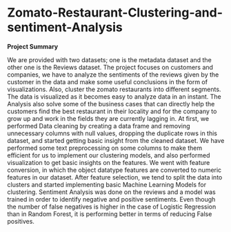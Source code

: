 # Zomato-Restaurant-Clustering-and-sentiment-Analysis
**Project Summary**

We are provided with two datasets; one is the metadata dataset and the other one is the Reviews dataset. 
The project focuses on customers and companies, we have to analyze the sentiments of the reviews given by the customer in the data and make some useful conclusions in the form of visualizations. Also, cluster the zomato restaurants into different segments. The data is visualized as it becomes easy to analyze data in an instant. The Analysis also solve some of the business cases that can directly help the customers find the best restaurant in their locality and for the company to grow up and work in the fields they are currently lagging in.
At first, we performed Data cleaning by creating a data frame and removing unnecessary columns with null values, dropping the duplicate rows in this dataset, and started getting basic insight from the cleaned dataset.
We have performed some text preprocessing on some columns to make them efficient for us to implement our clustering models, and also performed visualization to get basic insights on the features. 
We went with feature conversion, in which the object datatype features are converted to numeric features in our dataset.
After feature selection, we tend to split the data into clusters and started implementing basic Machine Learning Models for clustering.
Sentiment Analysis was done on the reviews and a model was trained in order to identify negative and positive sentiments. Even though the number of false negatives is higher in the case of Logistic Regression than in Random Forest, it is performing better in terms of reducing False positives.
